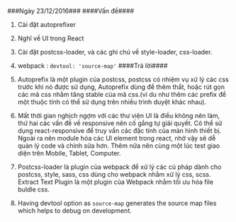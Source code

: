 ###Ngày 23/12/2016###
####Vấn đề####

1. Cài đặt autoprefixer
2. Nghĩ về UI trong React
3. Cài đặt postcss-loader, và các ghi chú về style-loader, css-loader. 
4. webpack : ```devtool: 'source-map'``` 
####Trả lời####

1. Autoprefix là một plugin của postcss, postcss có nhiệm vụ xử lý các css trước khi nó được sử
dụng, Autoprefix dùng để thêm thắt, hoặc rút gọn các mã css nhằm tăng stable của mã css.(ví du như 
thêm các prefix để một thuộc tính có thể sử dụng trên nhiều trình duyệt khác nhau).
2. Mất thời gian nghịch ngợm với các thư viện UI là điều không nên làm, thứ hai các vấn đề về responsive nên cố gắng tự giải quyết. Có thể sử dụng react-responsive để truy vấn các đặc tính của màn hình thiết bị. Ngoài ra nên module hóa các UI element trong react, nhờ vậy sẽ dễ quản lý code và chỉnh sửa hơn. Thêm nữa nên cùng một lúc test giao diện trên Mobile, Tablet, Computer.
3. Postcss-loader là plugin của webpack để xử lý các cú pháp dành cho postcss, style, sass, css dùng cho webpack nhằm xử lý css, scss. Extract Text Plugin là một plugin của Webpack nhằm tối ưu hóa file buldle css.    
4. Having devtool option as `source-map` generates the source map files which helps to debug on development.

